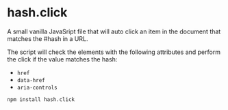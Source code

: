 # hash.click

A small vanilla JavaSript file that will auto click an item in the document that matches the #hash in a URL.

The script will check the elements with the following attributes and perform the click if the value matches the hash:

* ```href```  
* ```data-href```  
* ```aria-controls```  

```
npm install hash.click 
```
